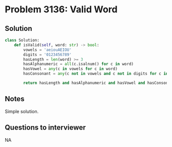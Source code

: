 # Problem 3136: Valid Word

## Solution

```py
class Solution:
    def isValid(self, word: str) -> bool:
        vowels = 'aeiouAEIOU'
        digits = '0123456789'
        hasLength = len(word) >= 3
        hasAlphanumeric = all(c.isalnum() for c in word)
        hasVowel = any(c in vowels for c in word)
        hasConsonant = any(c not in vowels and c not in digits for c in word)

        return hasLength and hasAlphanumeric and hasVowel and hasConsonant
```

## Notes

Simple solution.

## Questions to interviewer

NA
